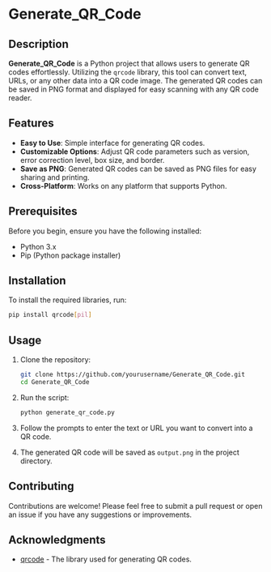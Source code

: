 # Generate_QR_Code

## Description

**Generate_QR_Code** is a Python project that allows users to generate QR codes effortlessly. Utilizing the `qrcode` library, this tool can convert text, URLs, or any other data into a QR code image. The generated QR codes can be saved in PNG format and displayed for easy scanning with any QR code reader.

## Features

- **Easy to Use**: Simple interface for generating QR codes.
- **Customizable Options**: Adjust QR code parameters such as version, error correction level, box size, and border.
- **Save as PNG**: Generated QR codes can be saved as PNG files for easy sharing and printing.
- **Cross-Platform**: Works on any platform that supports Python.

## Prerequisites

Before you begin, ensure you have the following installed:

- Python 3.x
- Pip (Python package installer)

## Installation

To install the required libraries, run:

```bash
pip install qrcode[pil]
```

## Usage

1. Clone the repository:

   ```bash
   git clone https://github.com/yourusername/Generate_QR_Code.git
   cd Generate_QR_Code
   ```

2. Run the script:

   ```bash
   python generate_qr_code.py
   ```

3. Follow the prompts to enter the text or URL you want to convert into a QR code.

4. The generated QR code will be saved as `output.png` in the project directory.


## Contributing

Contributions are welcome! Please feel free to submit a pull request or open an issue if you have any suggestions or improvements.

## Acknowledgments

- [qrcode](https://pypi.org/project/qrcode/) - The library used for generating QR codes.
